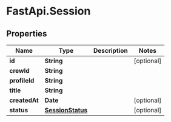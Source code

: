 # FastApi.Session

## Properties

Name | Type | Description | Notes
------------ | ------------- | ------------- | -------------
**id** | **String** |  | [optional] 
**crewId** | **String** |  | 
**profileId** | **String** |  | 
**title** | **String** |  | 
**createdAt** | **Date** |  | [optional] 
**status** | [**SessionStatus**](SessionStatus.md) |  | [optional] 


